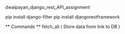 dwaipayan_django_rest_API_assignment

pip install django-filter
pip install djangorestframework

** Commands **
fetch_all ( Store data from link to DB )
